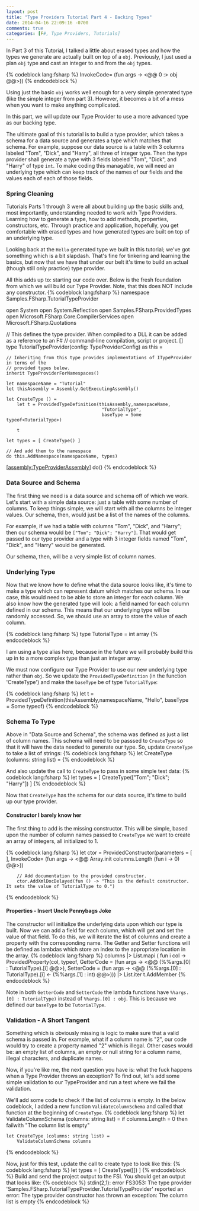 ```yaml
---
layout: post
title: "Type Providers Tutorial Part 4 - Backing Types"
date: 2014-04-16 22:09:16 -0700
comments: true
categories: [F#, Type Providers, Tutorials]
---
```

In Part 3 of this Tutorial, I talked a little about erased types and how the types we generate are actually built on top of a `obj`.  Previously, I just used a plan `obj` type and cast an integer to and from the `obj` types.

{% codeblock lang:fsharp %}
InvokeCode= (fun args -> <@@ 0 :> obj @@>))
{% endcodeblock %}

Using just the basic `obj` works well enough for a very simple generated type (like the simple integer from part 3).  However, it becomes a bit of a mess when you want to make anything complicated.

In this part, we will update our Type Provider to use a more advanced type as our backing type.
<!-- more -->
The ultimate goal of this tutorial is to build a type provider, which takes a schema for a data source and generates a type which matches that schema.  For example, suppose our data source is a table with 3 columns labeled "Tom", "Dick", and "Harry", all three of integer type.  Then the type provider shall generate a type with 3 fields labeled "Tom", "Dick", and "Harry" of type `int`.  To make coding this managable, we will need an underlying type which can keep track of the names of our fields and the values each of each of those fields.

### Spring Cleaning
Tutorials Parts 1 through 3 were all about building up the basic skills and, most importantly, understanding needed to work with Type Providers.  Learning how to generate a type, how to add methods, properties, constructors, etc.  Through practice and application, hopefully, you get comfortable with erased types and how generated types are built on top of an underlying type.

Looking back at the `Hello` generated type we built in this tutorial; we've got something which is a bit slapdash.  That's fine for tinkering and learning the basics, but now that we have that under our belt it's time to build an actual (though still only practice) type provider.

All this adds up to: starting our code over.  Below is the fresh foundation from which we will build our Type Provider.  Note, that this does NOT include any constructor.
{% codeblock lang:fsharp %}
namespace Samples.FSharp.TutorialTypeProvider

open System
open System.Reflection
open Samples.FSharp.ProvidedTypes
open Microsoft.FSharp.Core.CompilerServices
open Microsoft.FSharp.Quotations

// This defines the type provider. When compiled to a DLL it can be added as a reference to an F#
// command-line compilation, script or project.
[<TypeProvider>]
type TutorialTypeProvider(config: TypeProviderConfig) as this = 

    // Inheriting from this type provides implementations of ITypeProvider in terms of the
    // provided types below.
    inherit TypeProviderForNamespaces()

    let namespaceName = "Tutorial"
    let thisAssembly = Assembly.GetExecutingAssembly()
    
    let CreateType () =
        let t = ProvidedTypeDefinition(thisAssembly,namespaceName,
                                        "TutorialType",
                                        baseType = Some typeof<TutorialType>)

        t

    let types = [ CreateType() ] 

    // And add them to the namespace
    do this.AddNamespace(namespaceName, types)

[<assembly:TypeProviderAssembly>] 
do()
{% endcodeblock %}

### Data Source and Schema

The first thing we need is a data source and schema off of which we work.  Let's start with a simple data source: just a table with some number of columns.  To keep things simple, we will start with all the columns be integer values.  Our schema, then, would just be a list of the names of the columns.

For example, if we had a table with columns "Tom", "Dick", and "Harry"; then our schema would be `["Tom"; "Dick"; "Harry"]`. That would get passed to our type provider and a type with 3 integer fields named "Tom", "Dick", and "Harry" would be generated.

Our schema, then, will be a very simple list of column names.

### Underlying Type
Now that we know how to define what the data source looks like, it's time to make a type which can represent datum which matches our schema.  In our case, this would need to be able to store an integer for each column.  We also know how the generated type will look: a field named for each column defined in our schema.  This means that our underlying type will be randomly accessed.  So, we should use an array to store the value of each column.

{% codeblock lang:fsharp %}
type TutorialType = int array
{% endcodeblock %}

I am using a type alias here, because in the future we will probably build this up in to a more complex type than just an integer array.

We must now configure our Type Provider to use our new underlying type rather than `obj`.  So we update the `ProvidedTypeDefinition` (in the function 'CreateType') and make the `baseType` be of type `TutorialType`:

{% codeblock lang:fsharp %}
let t = ProvidedTypeDefinition(thisAssembly,namespaceName,
                                "Hello",
                                baseType = Some typeof<TutorialType>)
{% endcodeblock %}


### Schema To Type
Above in "Data Source and Schema", the schema was defined as just a list of column names.  This schema will need to be passsed to `CreateType` so that it will have the data needed to generate our type.  So, update `CreateType` to take a list of strings:
{% codeblock lang:fsharp %}
    let CreateType (columns: string list) =
{% endcodeblock %}

And also update the call to `CreateType` to pass in some simple test data:
{% codeblock lang:fsharp %}
    let types = [ CreateType(["Tom"; "Dick"; "Harry"]) ] 
{% endcodeblock %}

Now that `CreateType` has the schema for our data source, it's time to build up our type provider.

#### Constructor I barely know her
The first thing to add is the missing constructor.  This will be simple, based upon the number of column names passed to `CreateType` we want to create an array of integers, all initialized to 1.

{% codeblock lang:fsharp %}
        let ctor = ProvidedConstructor(parameters = [ ], 
                                       InvokeCode= (fun args -> <@@ Array.init columns.Length (fun i -> 0) @@>))

        // Add documentation to the provided constructor.
        ctor.AddXmlDocDelayed(fun () -> "This is the default constructor.  It sets the value of TutorialType to 0.")
{% endcodeblock %}

#### Properties - Insert Uncle Pennybags Joke
The constructor will initialize the underlying data upon which our type is built.  Now we can add a field for each column, which will get and set the value of that field.  To do this, we will iterate the list of columns and create a property with the corresponding name.  The Getter and Setter functions will be defined as lambdas which store an index to the appropriate location in the array.
{% codeblock lang:fsharp %}
        columns |> List.mapi ( fun i col -> ProvidedProperty(col,
                                                typeof<int>,
                                                GetterCode = (fun args -> <@@ (%%args.[0] : TutorialType).[i] @@>),
                                                SetterCode = (fun args -> <@@ (%%args.[0] : TutorialType).[i] <- (%%args.[1] : int) @@>)))
                |> List.iter t.AddMember
{% endcodeblock %}

Note in both `GetterCode` and `SetterCode` the lambda functions have `%%args.[0] : TutorialType)` instead of `%%args.[0] : obj`.  This is because we defined our `baseType` to be `TutorialType`.

### Validation - A Short Tangent
Something which is obviously missing is logic to make sure that a valid schema is passed in.  For example, what if a column name is "2", our code would try to create a property named "2" which is illegal.  Other cases would be: an empty list of columns, an empty or null string for a column name, illegal characters, and duplicate names.

Now, if you're like me, the next question you have is: what the fuck happens when a Type Provider throws an exception?  To find out, let's add some simple validation to our TypeProvider and run a test where we fail the validation.

We'll add some code to check if the list of columns is empty.  In the below codeblock, I added a new function `ValidateColumnSchema` and called that function at the beginning of `CreateType`.
{% codeblock lang:fsharp %}
    let ValidateColumnSchema (columns: string list) =
        if columns.Length = 0 then
            failwith "The column list is empty"

    let CreateType (columns: string list) =
        ValidateColumnSchema columns
{% endcodeblock %}

Now, just for this test, update the call to create type to look like this:
{% codeblock lang:fsharp %}
    let types = [ CreateType([]) ] 
{% endcodeblock %}
Build and send the project output to the FSI.  You should get an output that looks like:
{% codeblock %}
stdin(2,1): error FS3053: The type provider 'Samples.FSharp.TutorialTypeProvider.TutorialTypeProvider' reported an error: The type provider constructor has thrown an exception: The column list is empty
{% endcodeblock %}

